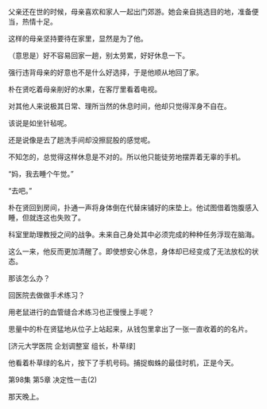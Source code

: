 父亲还在世的时候，母亲喜欢和家人一起出门郊游。她会亲自挑选目的地，准备便当，热情十足。

这样的母亲坚持要待在家里，显然是为了他。

（意思是）好不容易回家一趟，别太劳累，好好休息一下。

强行违背母亲的好意也不是什么好选择，于是他顺从地回了家。

朴在贤吃着母亲削好的水果，在客厅里看着电视。

对其他人来说极其日常、理所当然的休息时间，他却只觉得浑身不自在。

该说是如坐针毡呢。

还是说像是去了趟洗手间却没擦屁股的感觉呢。

不知怎的，总觉得这样休息是不对的。所以他只能徒劳地摆弄着无辜的手机。

“妈，我去睡个午觉。”

“去吧。”

朴在贤回到房间，扑通一声将身体倒在代替床铺好的床垫上。他试图借着饱腹感入睡，但就连这也失败了。

科室里助理教授之间的战争。未来自己身处其中必须完成的种种任务浮现在脑海。

这么一来，他反而更加清醒了。即使想安心休息，身体却已经变成了无法放松的状态。

那该怎么办？

回医院去做做手术练习？

用老鼠进行的血管缝合术练习也正慢慢上手呢？

思量中的朴在贤猛地从位子上站起来，从钱包里拿出了一张一直收着的的名片。

[济元大学医院 企划调整室 组长，朴草绿]

他看着朴草绿的名片，按下了手机号码。捕捉蜘蛛的最佳时机，正是今天。

第98集 第5章 决定性一击(2)

那天晚上。